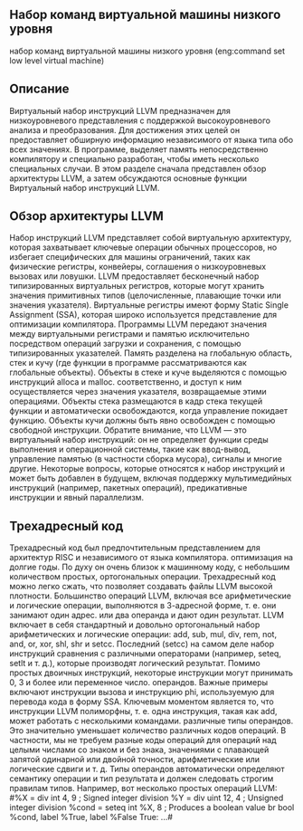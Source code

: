 ## Набор команд виртуальной машины низкого уровня
набор команд виртуальной машины низкого уровня (eng:command set low level virtual machine)
## Описание
Виртуальный набор инструкций LLVM предназначен для низкоуровневого представления с поддержкой высокоуровневого анализа и
преобразования. Для достижения этих целей он предоставляет обширную информацию независимого от языка типа обо всех значениях.
В программе, выделяет память непосредственно компилятору и специально разработан, чтобы иметь несколько специальных
случаи. В этом разделе сначала представлен обзор архитектуры LLVM, а затем обсуждаются основные функции
Виртуальный набор инструкций LLVM.
## Обзор архитектуры LLVM
Набор инструкций LLVM представляет собой виртуальную архитектуру, которая захватывает ключевые операции обычных процессоров,
но избегает специфических для машины ограничений, таких как физические регистры, конвейеры, соглашения о низкоуровневых вызовах или ловушки.
LLVM предоставляет бесконечный набор типизированных виртуальных регистров, которые могут хранить значения примитивных типов (целочисленные, плавающие
точки или значения указателя). Виртуальные регистры имеют форму Static Single Assignment (SSA), которая широко используется
представление для оптимизации компилятора. 
Программы LLVM передают значения между виртуальными регистрами и памятью исключительно посредством операций загрузки и сохранения,
с помощью типизированных указателей.
Память разделена на глобальную область, стек и кучу (где функции в программе рассматриваются как глобальные объекты). Объекты в стеке и куче выделяются с помощью инструкций alloca и malloc.
соответственно, и доступ к ним осуществляется через значения указателя, возвращаемые этими операциями. Объекты стека размещаются в
кадр стека текущей функции и автоматически освобождаются, когда управление покидает функцию. Объекты кучи должны
быть явно освобожден с помощью свободной инструкции.
Обратите внимание, что LLVM — это виртуальный набор инструкций: он не определяет функции среды выполнения и операционной системы, такие как ввод-вывод,
управление памятью (в частности сборка мусора), сигналы и многие другие. Некоторые вопросы, которые относятся к
набор инструкций и может быть добавлен в будущем, включая поддержку мультимедийных инструкций (например, пакетных операций),
предикативные инструкции и явный параллелизм.
## Трехадресный код
Трехадресный код был предпочтительным представлением для архитектур RISC и независимого от языка компилятора.
оптимизация на долгие годы. По духу он очень близок к машинному коду, с небольшим количеством простых, ортогональных
операции. Трехадресный код можно легко сжать, что позволяет создавать файлы LLVM высокой плотности.
Большинство операций LLVM, включая все арифметические и логические операции, выполняются в 3-адресной форме, т. е. они занимают один адрес.
или два операнда и дают один результат. LLVM включает в себя стандартный и довольно ортогональный набор арифметических и
логические операции: add, sub, mul, div, rem, not, and, or, xor, shl, shr и setcc. Последний (setcc)
на самом деле набор инструкций сравнения с различными операторами (например, seteq, setlt и т. д.), которые производят
логический результат. Помимо простых двоичных инструкций, некоторые инструкции могут принимать 0, 3 и более или переменное число.
операндов. Важные примеры включают инструкции вызова и инструкцию phi, используемую для перевода кода в форму SSA.
Ключевым моментом является то, что инструкции LLVM полиморфны, т. е. одна инструкция, такая как add, может работать с несколькими командами.
различные типы операндов. Это значительно уменьшает количество различных кодов операций. В частности, мы не требуем
разные коды операций для операций над целыми числами со знаком и без знака, значениями с плавающей запятой одинарной или двойной точности,
арифметические или логические сдвиги и т. д. Типы операндов автоматически определяют семантику операции и
тип результата и должен следовать строгим правилам типов.
Например, вот несколько простых операций LLVM:
#%X = div int 4, 9 ; Signed integer division
%Y = div uint 12, 4 ; Unsigned integer division
%cond = seteq int %X, 8 ; Produces a boolean value
br bool %cond, label %True, label %False
True:
...#

